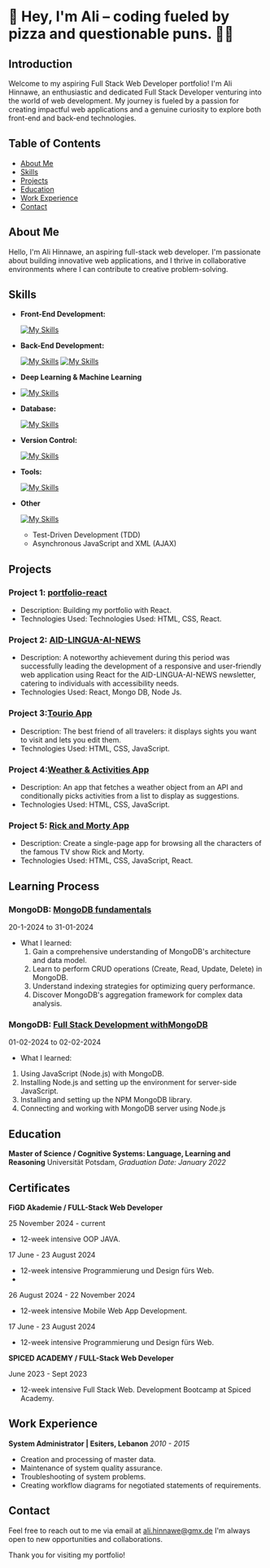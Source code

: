 # 🍕 Hey, I'm Ali – coding fueled by pizza and questionable puns. 🍕😄

## Introduction

Welcome to my aspiring Full Stack Web Developer portfolio! I'm Ali Hinnawe, an enthusiastic and dedicated  Full Stack Developer venturing into the world of web development. My journey is fueled by a passion for creating impactful web applications and a genuine curiosity to explore both front-end and back-end technologies.


## Table of Contents

- [About Me](#about-me)
- [Skills](#skills)
- [Projects](#projects)
- [Education](#education)
- [Work Experience](#work-experience)
- [Contact](#contact)

## About Me

Hello, I'm Ali Hinnawe, an aspiring full-stack web developer. I'm passionate about building innovative web applications, and I thrive in collaborative environments where I can contribute to creative problem-solving.


## Skills

- **Front-End Development:**

  [![My Skills](https://skillicons.dev/icons?i=html,css,js,ts,react,nextjs,angular)](https://skillicons.dev)

- **Back-End Development:**
  
  [![My Skills](https://skillicons.dev/icons?i=nodejs)](https://skillicons.dev)
  [![My Skills](https://skillicons.dev/icons?i=php,java,py)](https://skillicons.dev)

- **Deep Learning & Machine Learning**

- [![My Skills](https://skillicons.dev/icons?i=sklearn,pytorch,r)](https://skillicons.dev)
  
- **Database:**
  
  [![My Skills](https://skillicons.dev/icons?i=mongodb,mysql,mariadb)](https://skillicons.dev)
    

- **Version Control:**
  
  [![My Skills](https://skillicons.dev/icons?i=git,github)](https://skillicons.dev)


- **Tools:**

  [![My Skills](https://skillicons.dev/icons?i=npm,pnpm,vscode,vercel,postman,pycharm,idea)](https://skillicons.dev)

- **Other**

  [![My Skills](https://skillicons.dev/icons?i=latex,linux,ubuntu,linkedin,codepen,notion)](https://skillicons.dev)

  - Test-Driven Development (TDD) <i class="fas fa-vial"></i>
  -  Asynchronous JavaScript and XML (AJAX) <i class="fas fa-vial"></i>
  
## Projects

### Project 1: [portfolio-react](https://github.com/alihinnawe/portfolio-react)

- Description: Building my portfolio with React.
- Technologies Used:  Technologies Used:  HTML, CSS, React.

### Project 2: [AID-LINGUA-AI-NEWS](https://github.com/alihinnawe/AID-LINGUA-AI-NEWS)

- Description: A noteworthy achievement during this period was successfully leading the development of a responsive and user-friendly web application using React for the AID-LINGUA-AI-NEWS newsletter, catering to individuals with
accessibility needs.
- Technologies Used:  React, Mongo DB, Node Js.

### Project 3:[Tourio App](https://github.com/alex-code42/ali_alex_tourio_app)

- Description: The best friend of all travelers: it displays sights you want to visit and lets you edit them.
- Technologies Used:  HTML, CSS, JavaScript.
  
### Project 4:[Weather & Activities App](https://github.com/alihinnawe/Ali-Serge-Weather)
- Description: An app that fetches a weather object from an API and conditionally picks activities from a list to display as suggestions.
- Technologies Used: HTML, CSS, JavaScript.
  
### Project 5: [Rick and Morty App](https://github.com/alihinnawe/Ali-Rouzbehan-Proj3)
- Description: Create a single-page app for browsing all the characters of the famous TV show Rick and Morty.
- Technologies Used:  HTML, CSS, JavaScript, React.

## Learning Process

### MongoDB: [MongoDB fundamentals](https://www.amazon.com/MongoDB-Jobseekers-heights-career-English/dp/9355518250)
  20-1-2024 to 31-01-2024
- What I learned:
  1. Gain a comprehensive understanding of MongoDB's architecture and data model.
  2. Learn to perform CRUD operations (Create, Read, Update, Delete) in MongoDB.
  3. Understand indexing strategies for optimizing query performance.
  4. Discover MongoDB's aggregation framework for complex data analysis.

### MongoDB: [Full Stack Development withMongoDB](https://bpbonline.com/products/full-stack-development-with-mongodb?_pos=1&_sid=a53a2c992&_ss=r)
  01-02-2024 to 02-02-2024
- What I learned:
 1. Using JavaScript (Node.js) with MongoDB.
 2. Installing Node.js and setting up the environment for server-side JavaScript.
 3. Installing and setting up the NPM MongoDB library.
 4. Connecting and working with MongoDB server using Node.js
    
## Education

**Master of Science / Cognitive Systems: Language, Learning and Reasoning**
Universität Potsdam,
*Graduation Date:  January 2022*

## Certificates 

**FiGD Akademie / FULL-Stack Web Developer**

25 November 2024  - current
- 12-week intensive OOP JAVA.

17 June  -  23 August 2024
- 12-week intensive Programmierung und Design fürs Web.
- 
26 August 2024  -  22 November 2024
- 12-week intensive Mobile Web App Development.

17 June  -  23 August 2024
- 12-week intensive Programmierung und Design fürs Web.

**SPICED ACADEMY / FULL-Stack Web Developer**

June 2023 - Sept 2023
- 12-week intensive Full Stack Web.
Development Bootcamp at Spiced Academy.

## Work Experience

**System Administrator | Esiters, Lebanon**
*2010 - 2015*

- Creation and processing of master data.
- Maintenance of system quality assurance.
- Troubleshooting of system problems.
- Creating workflow diagrams for negotiated statements of requirements.
    
## Contact

Feel free to reach out to me via email at ali.hinnawe@gmx.de I'm always open to new opportunities and collaborations.

Thank you for visiting my portfolio!



